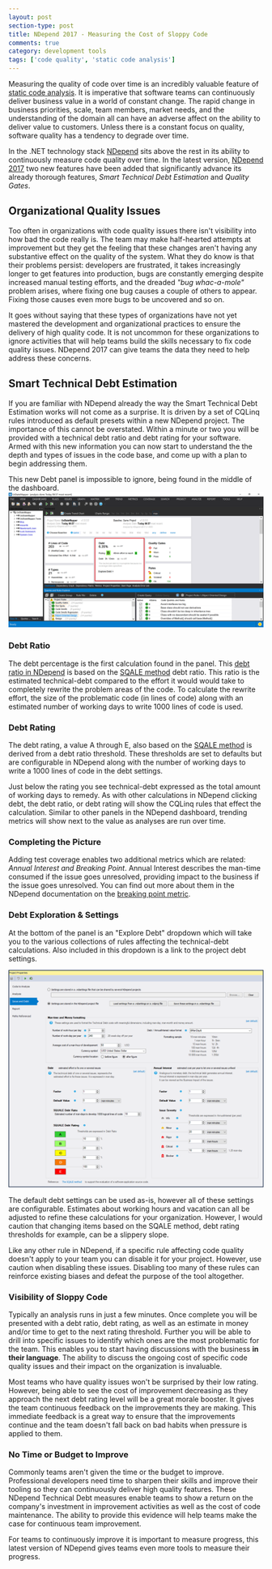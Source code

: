 ```yaml
---
layout: post
section-type: post
title: NDepend 2017 - Measuring the Cost of Sloppy Code
comments: true
category: development tools
tags: ['code quality', 'static code analysis']
---
```


Measuring the quality of code over time is an incredibly valuable feature of [static code analysis](/2015/08/30/the-importance-of-static-code-analysis.html). It is imperative that software teams can continuously deliver business value in a world of constant change. The rapid change in business priorities, scale, team members, market needs, and the understanding of the domain all can have an adverse affect on the ability to deliver value to customers. Unless there is a constant focus on quality, software quality has a tendency to degrade over time. 

In the .NET technology stack [NDepend](http:/www.ndepend.com) sits above the rest in its ability to continuously measure code quality over time. In the latest version, [NDepend 2017](http://www.ndepend.com/ndepend-v2017) two new features have been added that significantly advance its already thorough features, _Smart Technical Debt Estimation_ and _Quality Gates_.

## Organizational Quality Issues

Too often in organizations with code quality issues there isn't visibility into how bad the code really is. The team may make half-hearted attempts at improvement but they get the feeling that these changes aren't having any substantive effect on the quality of the system. What they do know is that their problems persist: developers are frustrated, it takes increasingly longer to get features into production, bugs are constantly emerging despite increased manual testing efforts, and the dreaded _"bug whac-a-mole"_ problem arises, where fixing one bug causes a couple of others to appear. Fixing those causes even more bugs to be uncovered and so on. 

It goes without saying that these types of organizations have not yet mastered the development and organizational practices to ensure the delivery of high quality code. It is not uncommon for these organizations to ignore activities that will help teams build the skills necessary to fix code quality issues. NDepend 2017 can give teams the data they need to help address these concerns. 

## Smart Technical Debt Estimation

If you are familiar with NDepend already the way the Smart Technical Debt Estimation works will not come as a surprise. It is driven by a set of CQLinq rules introduced as default presets within a new NDepend project. The importance of this cannot be overstated. Within a minute or two you will be provided with a technical debt ratio and debt rating for your software. Armed with this new information you can now start to understand the the depth and types of issues in the code base, and come up with a plan to begin addressing them.  

This new Debt panel is impossible to ignore, being found in the middle of the dashboard.
<img class="img-responsive" src="/img/ndepend2017-debt-dashboard.png" alt="NDepend 2017 Debt panel" />

### Debt Ratio

The debt percentage is the first calculation found in the panel. This [debt ratio in NDepend](http://www.ndepend.com/docs/technical-debt#DebtRating) is based on the [SQALE method](http://www.sqale.org/) debt ratio. This ratio is the estimated technical-debt compared to the effort it would would take to completely rewrite the problem areas of the code. To calculate the rewrite effort, the size of the problematic code (in lines of code) along with an estimated number of working days to write 1000 lines of code is used. 

### Debt Rating

The debt rating, a value A through E, also based on the [SQALE method](http://www.sqale.org) is derived from a debt ratio threshold. These thresholds are set to defaults but are configurable in NDepend along with the number of working days to write a 1000 lines of code in the debt settings.

Just below the rating you see technical-debt expressed as the total amount of working days to remedy. As with other calculations in NDepend clicking debt, the debt ratio, or debt rating will show the CQLinq rules that effect the calculation. Similar to other panels in the NDepend dashboard, trending metrics will show next to the value as analyses are run over time.  

### Completing the Picture 

Adding test coverage enables two additional metrics which are related: _Annual Interest and Breaking Point_. Annual Interest describes the man-time consumed if the issue goes unresolved, providing impact to the business if the issue goes unresolved. You can find out more about them in the NDepend documentation on the [breaking point metric](http://www.ndepend.com/docs/technical-debt#BreakingPoint). 

### Debt Exploration & Settings

At the bottom of the panel is an "Explore Debt" dropdown which will take you to the various collections of rules affecting the technical-debt calculations. Also included in this dropdown is a link to the project debt settings.

<img class="img-responsive" src="/img/debt-settings.png" alt="NDepend 2017 Project Debt Settings"/>

The default debt settings can be used as-is, however all of these settings are configurable. Estimates about working hours and vacation can all be adjusted to refine these calculations for your organization. However, I would caution that changing items based on the SQALE method, debt rating thresholds for example, can be a slippery slope.

Like any other rule in NDepend, if a specific rule affecting code quality doesn't apply to your team you can disable it for your project. However, use caution when disabling these issues. Disabling too many of these rules can reinforce existing biases and defeat the purpose of the tool altogether. 

### Visibility of Sloppy Code

Typically an analysis runs in just a few minutes. Once complete you will be presented with a debt ratio, debt rating, as well as an estimate in money and/or time to get to the next rating threshold. Further you will be able to drill into specific issues to identify which ones are the most problematic for the team. This enables you to start having discussions with the business **in their language**. The ability to discuss the ongoing cost of specific code quality issues and their impact on the organization is invaluable.

Most teams who have quality issues won't be surprised by their low rating. However, being able to see the cost of improvement decreasing as they approach the next debt rating level will be a great morale booster. It gives the team continuous feedback on the improvements they are making. This immediate feedback is a great way to ensure that the improvements continue and the team doesn't fall back on bad habits when pressure is applied to them.

### No Time or Budget to Improve

Commonly teams aren't given the time or the budget to improve. Professional developers need time to sharpen their skills and improve their tooling so they can continuously deliver high quality features. These NDepend Technical Debt measures enable teams to show a return on the company's investment in improvement activities as well as the cost of code maintenance. The ability to provide this evidence will help teams make the case for continuous team improvement.

For teams to continuously improve it is important to measure progress, this latest version of NDepend gives teams even more tools to measure their progress.
